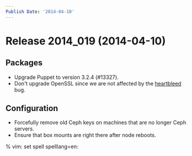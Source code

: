 ```yaml
---
Publish Date: '2014-04-10'
---
```


# Release 2014_019 (2014-04-10)

## Packages

- Upgrade Puppet to version 3.2.4 (#13327).
- Don't upgrade OpenSSL since we are not affected by the [heartbleed] bug.

## Configuration

- Forcefully remove old Ceph keys on machines that are no longer Ceph servers.
- Ensure that box mounts are right there after node reboots.

% vim: set spell spelllang=en:

[heartbleed]: http://heartbleed.com/
